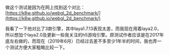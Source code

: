 做这个测试是因为在网上找到这个对比：[https://k8w.github.io/webgl_2d_benchmark/](https://k8w.github.io/webgl_2d_benchmark/)

我看了一下他对比了3款引擎，其中laya1.7.13表现太差，而我现在用着laya2.0，所以想加个laya2.0及更新一些我关注的h5游戏引擎。原测试作者应该是在2017年底左右做的，而现在（2019年6月）已经过去差不多至少1年半的时间，我也弄一个测试方便大家粗略比较一下。